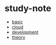 # study-note

- [basic](https://github.com/dupyo/study-note/tree/main/basic)
- [cloud](https://github.com/dupyo/study-note/tree/main/cloud)
- [development](https://github.com/dupyo/study-note/tree/main/development)
- [theory](https://github.com/dupyo/study-note/tree/main/theory)
